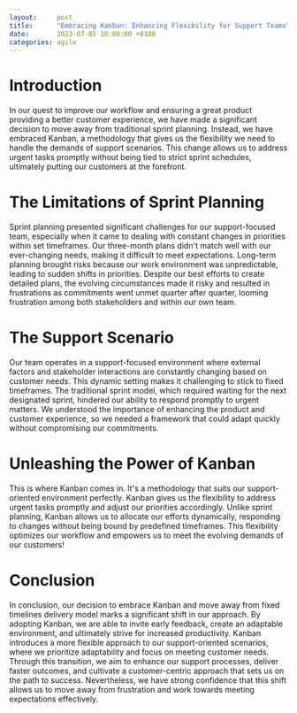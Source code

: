 ```yaml
---
layout:     post
title:      "Embracing Kanban: Enhancing Flexibility for Support Teams"
date:       2023-07-05 10:00:00 +0100
categories: agile
---
```


# Introduction
In our quest to improve our workflow and ensuring a great product providing a better customer experience, we have made a significant decision to move away from traditional sprint planning. Instead, we have embraced Kanban, a methodology that gives us the flexibility we need to handle the demands of support scenarios. This change allows us to address urgent tasks promptly without being tied to strict sprint schedules, ultimately putting our customers at the forefront.

# The Limitations of Sprint Planning
Sprint planning presented significant challenges for our support-focused team, especially when it came to dealing with constant changes in priorities within set timeframes. Our three-month plans didn't match well with our ever-changing needs, making it difficult to meet expectations. Long-term planning brought risks because our work environment was unpredictable, leading to sudden shifts in priorities. Despite our best efforts to create detailed plans, the evolving circumstances made it risky and resulted in frustrations as commitments went unmet quarter after quarter, looming frustration among both stakeholders and within our own team.

# The Support Scenario
Our team operates in a support-focused environment where external factors and stakeholder interactions are constantly changing based on customer needs. This dynamic setting makes it challenging to stick to fixed timeframes. The traditional sprint model, which required waiting for the next designated sprint, hindered our ability to respond promptly to urgent matters. We understood the importance of enhancing the product and customer experience, so we needed a framework that could adapt quickly without compromising our commitments.

# Unleashing the Power of Kanban
This is where Kanban comes in. It's a methodology that suits our support-oriented environment perfectly. Kanban gives us the flexibility to address urgent tasks promptly and adjust our priorities accordingly. Unlike sprint planning, Kanban allows us to allocate our efforts dynamically, responding to changes without being bound by predefined timeframes. This flexibility optimizes our workflow and empowers us to meet the evolving demands of our customers!

# Conclusion
In conclusion, our decision to embrace Kanban and move away from fixed timelines delivery model marks a significant shift in our approach. By adopting Kanban, we are able to invite early feedback, create an adaptable environment, and ultimately strive for increased productivity. Kanban introduces a more flexible approach to our support-oriented scenarios, where we prioritize adaptability and focus on meeting customer needs. Through this transition, we aim to enhance our support processes, deliver faster outcomes, and cultivate a customer-centric approach that sets us on the path to success. Nevertheless, we have strong confidence that this shift allows us to move away from frustration and work towards meeting expectations effectively.
